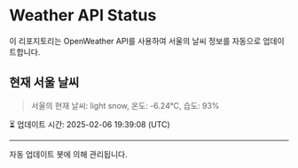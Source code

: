 
# Weather API Status

이 리포지토리는 OpenWeather API를 사용하여 서울의 날씨 정보를 자동으로 업데이트합니다.

## 현재 서울 날씨
> 서울의 현재 날씨: light snow, 온도: -6.24°C, 습도: 93%

⏳ 업데이트 시간: 2025-02-06 19:39:08 (UTC)

---
자동 업데이트 봇에 의해 관리됩니다.
